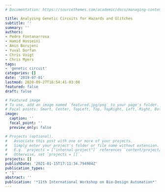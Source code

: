 ```yaml
---
# Documentation: https://sourcethemes.com/academic/docs/managing-content/

title: Analyzing Genetic Circuits for Hazards and Glitches
subtitle: ''
summary: ''
authors:
- Pedro Fontanarrosa
- Hamid Hosseini
- Amin Borujeni
- Yuval Dorfan
- Chris Voigt
- Chris Myers
tags:
- 'genetic circuit'
categories: []
date: '2019-07-01'
lastmod: 2020-09-27T16:54:41-03:00
featured: false
draft: false

# Featured image
# To use, add an image named `featured.jpg/png` to your page's folder.
# Focal points: Smart, Center, TopLeft, Top, TopRight, Left, Right, BottomLeft, Bottom, BottomRight.
image:
  caption: ''
  focal_point: ''
  preview_only: false

# Projects (optional).
#   Associate this post with one or more of your projects.
#   Simply enter your project's folder or file name without extension.
#   E.g. `projects = ["internal-project"]` references `content/project/deep-learning/index.md`.
#   Otherwise, set `projects = []`.
projects: []
publishDate: '2021-01-15T17:11:34.794984Z'
publication_types:
- '1'
abstract: ''
publication: '*11th International Workshop on Bio-Design Automation*'
---
```

